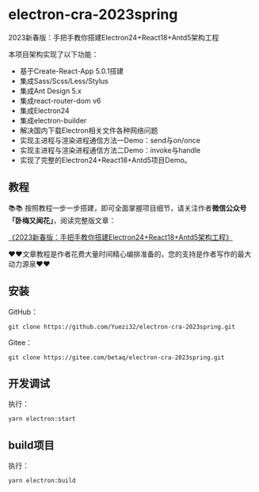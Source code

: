 # electron-cra-2023spring

2023新春版：手把手教你搭建Electron24+React18+Antd5架构工程


本项目架构实现了以下功能：

- 基于Create-React-App 5.0.1搭建
- 集成Sass/Scss/Less/Stylus
- 集成Ant Design 5.x
- 集成react-router-dom v6
- 集成Electron24
- 集成electron-builder
- 解决国内下载Electron相关文件各种网络问题
- 实现主进程与渲染进程通信方法一Demo：send与on/once
- 实现主进程与渲染进程通信方法二Demo：invoke与handle
- 实现了完整的Electron24+React18+Antd5项目Demo。

## 教程

📚📚 按照教程一步一步搭建，即可全面掌握项目细节，请关注作者**微信公众号「卧梅又闻花」**，阅读完整版文章：

[《2023新春版：手把手教你搭建Electron24+React18+Antd5架构工程》](https://mp.weixin.qq.com/s/OTbIduwYl31oJmLgTR-SIg)


❤️❤️文章教程是作者花费大量时间精心编排准备的，您的支持是作者写作的最大动力源泉❤️❤️

## 安装
GitHub：
```
git clone https://github.com/Yuezi32/electron-cra-2023spring.git
```
Gitee：
```
git clone https://gitee.com/betaq/electron-cra-2023spring.git
```

## 开发调试

执行：
```
yarn electron:start
```

## build项目

执行：
```
yarn electron:build
```

